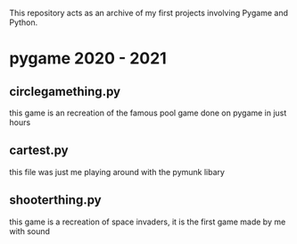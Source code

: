 This repository acts as an archive of my first projects involving Pygame and Python.

# pygame 2020 - 2021
## circlegamething.py
this game is an recreation of the famous pool game done on pygame in just hours 

## cartest.py
this file was just me playing around with the pymunk libary

## shooterthing.py
this game is a recreation of space invaders, it is the first game made by me with sound
 
